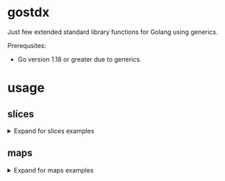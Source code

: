 # gostdx

Just few extended standard library functions for Golang using generics.

Prerequsites:
* Go version 1.18 or greater due to generics.

# usage

## slices

<details>
  <summary>Expand for slices examples</summary>

Import

```go
import "github.com/unix1/gostdx/slices"
```

### fold

Generic sequential fold:

```go
list := []int{1, 2, 3, 4, 5}
sumFunc := func(elem, sum int) int { return sum + elem }
sum := slices.Fold(sumFunc, 0, list)
fmt.Println("sum is:", sum) // sum is 15
```

### concurrent fold

Generic concurrent fold:

#### lock-free

```go
acc := int64(0)
concurrency := 5
list := []int64{1, 2, 3, 4, 5}
sumFunc := func(elem int64, acc *int64) *int64 {
    atomic.AddInt64(acc, elem)
    return acc
}
sum := slices.FoldC(sumFunc, &acc, list, concurrency)
fmt.Println("sum is:", *sum) // sum is 15
```

#### with locks

Folds a list of tuples to a map

```go
type tuple struct {
    v1 string
    v2 string
}

type mapAcc struct {
    sync.Mutex
    m map[string]string
}

acc = &mapAcc{m: map[string]string{}}
concurrency := 2
list := []tuple{{"k1", "v1"}, {"k2", "v2"}, {"k3", "v3"}}
F := func(e tuple, acc *mapAcc) *mapAcc {
    acc.Lock()
    defer acc.Unlock()
    acc.m[e.v1] = e.v2
    return acc
}
m := slices.FoldC(F, acc, list, concurrency)
fmt.Println("map is:", m.m) // map is: map[k1:v1 k2:v2 k3:v3]
```

</details>

## maps

<details>
  <summary>Expand for maps examples</summary>

Import

```go
import "github.com/unix1/gostdx/maps"
```

### fold

Generic sequential fold:

```go
m := map[int]int{1: 10, 2: 20, 3: 30}
sumFunc := func(k int, v int, acc int) int { return acc + k*v }
sum := maps.Fold(sumFunc, 0, m)
fmt.Println("sum of k*v is", sum) // sum of k*v is 140
```

### concurrent fold

Generic concurrent fold:

```go
acc := int64(0)
concurrency := 3
m := map[int64]int64{1: 10, 2: 20, 3: 30}
sumFunc := func(k int64, v int64, acc *int64) *int64 {
    atomic.AddInt64(acc, k*v)
    return acc
}
sum := maps.FoldC(sumFunc, &acc, m, concurrency)
fmt.Println("sum of k*v is", *sum) // sum of k*v is 140
```

</details>
